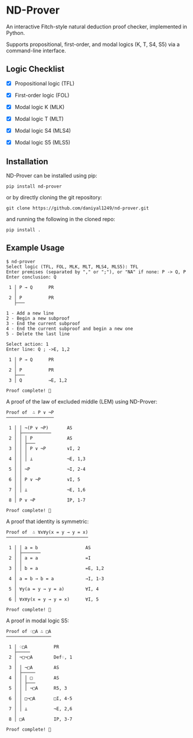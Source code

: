 # ND-Prover

An interactive Fitch-style natural deduction proof checker, implemented in Python.

Supports propositional, first-order, and modal logics (K, T, S4, S5) via a command-line interface.


## Logic Checklist

- [x] Propositional logic (TFL)
- [x] First-order logic (FOL)
- [x] Modal logic K (MLK)
- [x] Modal logic T (MLT)
- [x] Modal logic S4 (MLS4)
- [x] Modal logic S5 (MLS5)


## Installation

ND-Prover can be installed using pip:

    pip install nd-prover

or by directly cloning the git repository:

    git clone https://github.com/daniyal1249/nd-prover.git

and running the following in the cloned repo:

    pip install .


## Example Usage

```
$ nd-prover
Select logic (TFL, FOL, MLK, MLT, MLS4, MLS5): TFL
Enter premises (separated by "," or ";"), or "NA" if none: P -> Q, P
Enter conclusion: Q

 1 │ P → Q      PR
   │
 2 │ P          PR
   ├───

1 - Add a new line
2 - Begin a new subproof
3 - End the current subproof
4 - End the current subproof and begin a new one
5 - Delete the last line

Select action: 1
Enter line: Q ; ->E, 1,2

 1 │ P → Q      PR
   │
 2 │ P          PR
   ├───
 3 │ Q          →E, 1,2

Proof complete! 🎉
```

A proof of the law of excluded middle (LEM) using ND-Prover: 

```
Proof of  ∴ P ∨ ¬P
──────────────────

 1 │ │ ¬(P ∨ ¬P)       AS
   │ ├───────────      
 2 │ │ │ P             AS
   │ │ ├───            
 3 │ │ │ P ∨ ¬P        ∨I, 2
   │ │ │               
 4 │ │ │ ⊥             ¬E, 1,3
   │ │                 
 5 │ │ ¬P              ¬I, 2-4
   │ │                 
 6 │ │ P ∨ ¬P          ∨I, 5
   │ │                 
 7 │ │ ⊥               ¬E, 1,6
   │                   
 8 │ P ∨ ¬P            IP, 1-7

Proof complete! 🎉
```

A proof that identity is symmetric: 

```
Proof of  ∴ ∀x∀y(x = y → y = x)
───────────────────────────────

 1 │ │ a = b                  AS
   │ ├───────                 
 2 │ │ a = a                  =I
   │ │                        
 3 │ │ b = a                  =E, 1,2
   │                          
 4 │ a = b → b = a            →I, 1-3
   │                          
 5 │ ∀y(a = y → y = a)        ∀I, 4
   │                          
 6 │ ∀x∀y(x = y → y = x)      ∀I, 5

Proof complete! 🎉
```

A proof in modal logic S5: 

```
Proof of ♢□A ∴ □A
─────────────────

 1 │ ♢□A          PR
   ├─────         
 2 │ ¬□¬□A        Def♢, 1
   │              
 3 │ │ ¬□A        AS
   │ ├─────       
 4 │ │ │ □        AS
   │ │ ├───       
 5 │ │ │ ¬□A      R5, 3
   │ │            
 6 │ │ □¬□A       □I, 4-5
   │ │            
 7 │ │ ⊥          ¬E, 2,6
   │              
 8 │ □A           IP, 3-7

Proof complete! 🎉
```
